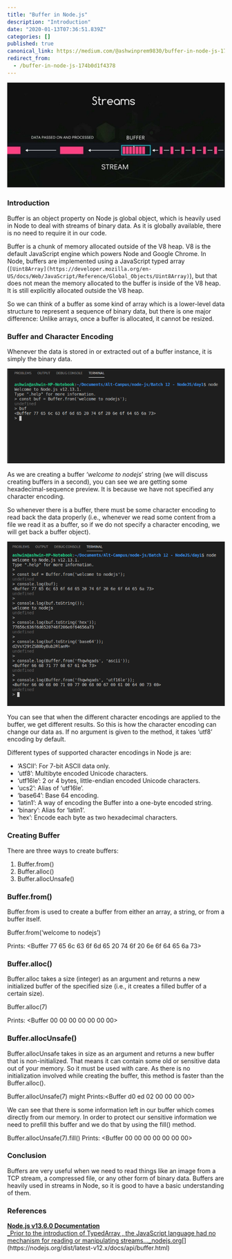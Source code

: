 ```yaml
---
title: "Buffer in Node.js"
description: "Introduction"
date: "2020-01-13T07:36:51.839Z"
categories: []
published: true
canonical_link: https://medium.com/@ashwinprem9830/buffer-in-node-js-174b0d1f4378
redirect_from:
  - /buffer-in-node-js-174b0d1f4378
---
```


![](./asset-1.jpeg)

### Introduction

Buffer is an object property on Node js global object, which is heavily used in Node to deal with streams of binary data. As it is globally available, there is no need to require it in our code.

Buffer is a chunk of memory allocated outside of the V8 heap.  V8 is the default JavaScript engine which powers Node and Google Chrome. In Node, buffers are implemented using a JavaScript typed array (`[Uint8Array](https://developer.mozilla.org/en-US/docs/Web/JavaScript/Reference/Global_Objects/Uint8Array)`), but that does not mean the memory allocated to the buffer is inside of the V8 heap. It is still explicitly allocated outside the V8 heap.

So we can think of a buffer as some kind of array which is a lower-level data structure to represent a sequence of binary data, but there is one major difference: Unlike arrays, once a buffer is allocated, it cannot be resized.

### Buffer and Character Encoding

Whenever the data is stored in or extracted out of a buffer instance, it is simply the binary data.

![Buffering the “welcome to node js” without encoding](./asset-2.png)

As we are creating a buffer _‘welcome to nodejs_’ string (we will discuss creating buffers in a second), you can see we are getting some hexadecimal-sequence preview. It is because we have not specified any character encoding.

So whenever there is a buffer, there must be some character encoding to read back the data properly (i.e., whenever we read some content from a file we read it as a buffer, so if we do not specify a character encoding, we will get back a buffer object).

![When string data is stored in or extracted out of a `Buffer` instance, a character encoding may be specified.When string data is stored in or extracted out of a Buffer instance, a character encoding may be specified.](./asset-3.png)

You can see that when the different character encodings are applied to the buffer, we get different results. So this is how the character encoding can change our data as. If no argument is given to the method, it takes ‘utf8’ encoding by default.

Different types of supported character encodings in Node js are:

-   ‘ASCII’: For 7-bit ASCII data only.
-   ‘utf8’: Multibyte encoded Unicode characters.
-   ‘utf16le’: 2 or 4 bytes, little-endian encoded Unicode characters.
-   ‘ucs2’: Alias of ‘utf16le’.
-   ‘base64’: Base 64 encoding.
-   ‘latin1’: A way of encoding the Buffer into a one-byte encoded string.
-   ‘binary’: Alias for ‘latin1’.
-   ‘hex’: Encode each byte as two hexadecimal characters.

### Creating Buffer

There are three ways to create buffers:

1.  Buffer.from()
2.  Buffer.alloc()
3.  Buffer.allocUnsafe()

### Buffer.from()

Buffer.from is used to create a buffer from either an array, a string, or from a buffer itself.

Buffer.from(‘welcome to nodejs’)

Prints: <Buffer 77 65 6c 63 6f 6d 65 20 74 6f 20 6e 6f 64 65 6a 73>

### Buffer.alloc()

Buffer.alloc takes a size (integer) as an argument and returns a new initialized buffer of the specified size (i.e., it creates a filled buffer of a certain size).

Buffer.alloc(7)

Prints: <Buffer 00 00 00 00 00 00 00>

### Buffer.allocUnsafe()

Buffer.allocUnsafe takes in size as an argument and returns a new buffer that is non-initialized. That means it can contain some old or sensitive data out of your memory. So it must be used with care. As there is no initialization involved while creating the buffer, this method is faster than the Buffer.alloc().

Buffer.allocUnsafe(7) might Prints:<Buffer d0 ed 02 00 00 00 00>

We can see that there is some information left in our buffer which comes directly from our memory. In order to protect our sensitive information we need to prefill this buffer and we do that by using the fill() method.

Buffer.allocUnsafe(7).fill() Prints: <Buffer 00 00 00 00 00 00 00>

### Conclusion

Buffers are very useful when we need to read things like an image from a TCP stream, a compressed file, or any other form of binary data. Buffers are heavily used in streams in Node, so it is good to have a basic understanding of them.

### References

[**Node.js v13.6.0 Documentation**  
_Prior to the introduction of TypedArray , the JavaScript language had no mechanism for reading or manipulating streams…_nodejs.org](https://nodejs.org/dist/latest-v12.x/docs/api/buffer.html "https://nodejs.org/dist/latest-v12.x/docs/api/buffer.html")[](https://nodejs.org/dist/latest-v12.x/docs/api/buffer.html)

